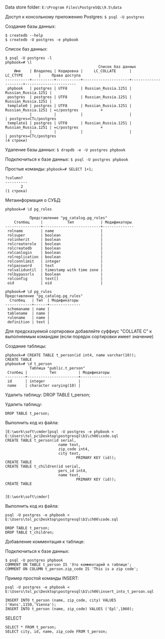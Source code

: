 Data store folder:
`E:\Program Files\PostgreSQL\9.5\data`

Доступ к консольному приложению Postgres:
`$ psql -U postgres`

Создание базы данных:
```
$ createdb --help
$ createdb -U postgres -e phpbook
```
Список баз данных:
```
$ psql -U postgres -l
phpbook=# \l
                                          Список баз данных
    Имя    | Владелец | Кодировка |     LC_COLLATE      |      LC_CTYPE       |     Права доступа
-----------+----------+-----------+---------------------+---------------------+-----------------------
 phpbook   | postgres | UTF8      | Russian_Russia.1251 | Russian_Russia.1251 |
 postgres  | postgres | UTF8      | Russian_Russia.1251 | Russian_Russia.1251 |
 template0 | postgres | UTF8      | Russian_Russia.1251 | Russian_Russia.1251 | =c/postgres          +
           |          |           |                     |                     | postgres=CTc/postgres
 template1 | postgres | UTF8      | Russian_Russia.1251 | Russian_Russia.1251 | =c/postgres          +
           |          |           |                     |                     | postgres=CTc/postgres
(4 строки)
```

Удаление базы данных:
`$ dropdb -e -U postgres phpbook`

Подключиться к базе данных:
`$ psql -U postgres phpbook`

Простые команды:
`phpbook=# SELECT 1+1;`
 
 ```
 ?column?
----------
        2
(1 строка)
```

Метаинформация о СУБД:

`phpbook=# \d pg_roles`

```
           Представление "pg_catalog.pg_roles"              
    Столбец     |           Тип            | Модификаторы   
----------------+--------------------------+--------------  
 rolname        | name                     |                
 rolsuper       | boolean                  |                
 rolinherit     | boolean                  |                
 rolcreaterole  | boolean                  |                
 rolcreatedb    | boolean                  |                
 rolcanlogin    | boolean                  |                
 rolreplication | boolean                  |                
 rolconnlimit   | integer                  |                
 rolpassword    | text                     |                
 rolvaliduntil  | timestamp with time zone |                
 rolbypassrls   | boolean                  |                
 rolconfig      | text[]                   |                
 oid            | oid                      |                
                                                            
phpbook=# \d pg_rules                                       
Представление "pg_catalog.pg_rules"                         
  Столбец   | Тип  | Модификаторы                           
------------+------+--------------                          
 schemaname | name |                                        
 tablename  | name |                                        
 rulename   | name |                                        
 definition | text |                                        
```                                                            


Для предсказуемой сортировки добавляйте суффиус "COLLATE C" к выполняемым командам 
(если порядок сортировки имеет значение)

Создание таблицы:
```
phpbook=# CREATE TABLE t_person(id int4, name varchar(10));
CREATE TABLE
phpbook=# \d t_person
           Таблица "public.t_person"
 Столбец |          Тип          | Модификаторы
---------+-----------------------+--------------
 id      | integer               |
 name    | character varying(10) |
```

Удалить таблицу:
DROP TABLE t_person;


Удалить таблицу:

`DROP TABLE t_person;`

Выполнить код из файла:

```
[E:\work\soft\cmder]psql -U postgres -e phpbook < E:\Users\tol_pc\Desktop\postgresql\b1\ch06\code.sql
CREATE TABLE t_person(id serial,
                        name text,
                        zip_code int4,
                        city text,
                                PRIMARY KEY (id));
CREATE TABLE
CREATE TABLE t_children(id serial,
                        pers_id int4,
                        name text,
                                PRIMARY KEY (id));
CREATE TABLE


[E:\work\soft\cmder]
```
Выполнить код из файла:
```
psql -U postgres -e phpbook < E:\Users\tol_pc\Desktop\postgresql\b1\ch06\code.sql

DROP TABLE t_person;
DROP TABLE t_children;
```

Добавление комментация к таблице:

Подключиться к базе данных:
```
$ psql -U postgres phpbook
COMMENT ON TABLE t_person IS 'Это комментарий к таблице';
COMMENT ON COLUMN t_person.zip_code IS 'This is a zip code';
```

Пример простой команды INSERT:

`psql -U postgres -e phpbook < E:\Users\tol_pc\Desktop\postgresql\b1\ch06\insert_into_t_person.sql`


```
INSERT INTO t_person (name, zip_code, city) VALUES ('Hans',1150,'Vienna');
INSERT INTO t_person (name, zip_code) VALUES ('Epl',1060);
```
SELECT
```
SELECT * FROM t_person;
SELECT city, id, name, zip_code FROM t_person;

```
